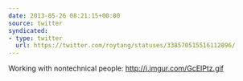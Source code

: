 ```yaml
---
date: 2013-05-26 08:21:15+00:00
source: twitter
syndicated:
- type: twitter
  url: https://twitter.com/roytang/statuses/338570515516112896/
---
```


Working with nontechnical people: http://i.imgur.com/GcEIPtz.gif
